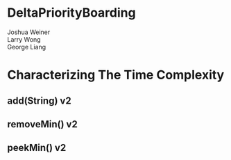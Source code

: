 # DeltaPriorityBoarding
Joshua Weiner
<br>
Larry Wong
<br>
George Liang
# Characterizing The Time Complexity
## add(String) v2
## removeMin() v2
## peekMin() v2
